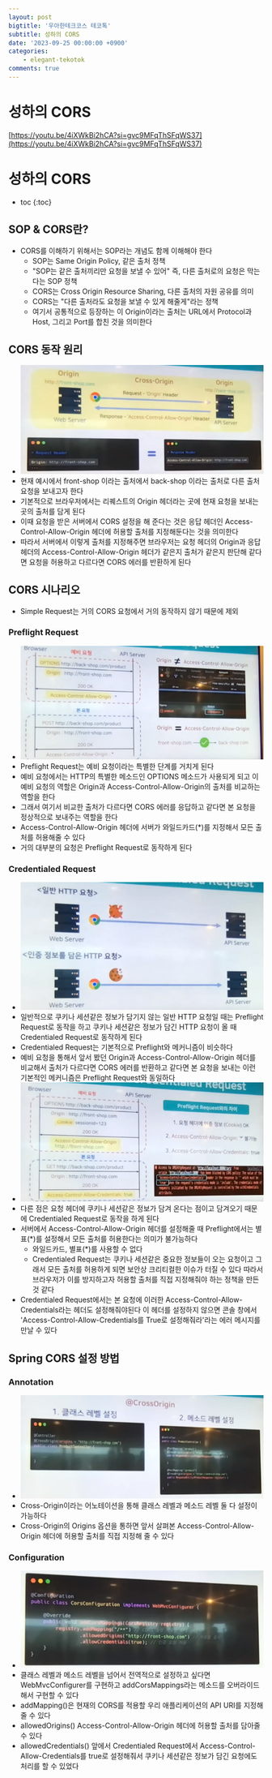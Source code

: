 ```yaml
---
layout: post
bigtitle: '우아한테크코스 테코톡'
subtitle: 성하의 CORS
date: '2023-09-25 00:00:00 +0900'
categories:
    - elegant-tekotok
comments: true
---
```


# 성하의 CORS
[https://youtu.be/4iXWkBi2hCA?si=gvc9MFqThSFqWS37](https://youtu.be/4iXWkBi2hCA?si=gvc9MFqThSFqWS37)

# 성하의 CORS
* toc
{:toc}

## SOP & CORS란?
+ CORS를 이해하기 위해서는 SOP라는 개념도 함께 이해해야 한다
  + SOP는 Same Origin Policy, 같은 출처 정책
  + "SOP는 같은 출처끼리만 요청을 보낼 수 있어" 즉, 다른 출처로의 요청은 막는다는 SOP 정책
  + CORS는 Cross Origin Resource Sharing, 다른 출처의 자원 공유를 의미
  + CORS는 "다른 출처라도 요청을 보낼 수 있게 해줄게"라는 정책
  + 여기서 공통적으로 등장하는 이 Origin이라는 출처는 URL에서 Protocol과 Host, 그리고 Port를 합친 것을 의미한다

## CORS 동작 원리 
+ ![img.png](../../../assets/img/elegant-tekotok/SEONGHA-CORS.png)
+ 현재 예시에서 front-shop 이라는 출처에서 back-shop 이라는 출처로 다른 출처 요청을 보내고자 한다
+ 기본적으로 브라우저에서는 리퀘스트의 Origin 헤더라는 곳에 현재 요청을 보내는 곳의 출처를 담게 된다
+ 이때 요청을 받은 서버에서 CORS 설정을 해 준다는 것은 응답 헤더인 Access-Control-Allow-Origin 헤더에 허용할 출처를 지정해둔다는 것을 의미한다
+ 따라서 서버에서 이렇게 출처를 지정해주면 브라우저는 요청 헤더의 Origin과 응답 헤더의 Access-Control-Allow-Origin 헤더가 같은지 출처가 같은지 판단해 같다면 요청을 허용하고 다르다면 CORS 에러를 반환하게 된다

## CORS 시나리오
+ Simple Request는 거의 CORS 요청에서 거의 동작하지 않기 때문에 제외

### Preflight Request
+ ![img_1.png](../../../assets/img/elegant-tekotok/SEONGHA-CORS1.png)
+ Preflight Request는 예비 요청이라는 특별한 단계를 거치게 된다
+ 예비 요청에서는 HTTP의 특별한 메소드인 OPTIONS 메소드가 사용되게 되고 이 예비 요청의 역할은 Origin과 Access-Control-Allow-Origin의 출처를 비교하는 역할을 한다
+ 그래서 여기서 비교한 출처가 다르다면 CORS 에러를 응답하고 같다면 본 요청을 정상적으로 보내주는 역할을 한다
+ Access-Control-Allow-Origin 헤더에 서버가 와일드카드(*)를 지정해서 모든 출처를 허용해줄 수 있다 
+ 거의 대부분의 요청은 Preflight Request로 동작하게 된다

### Credentialed Request
+ ![img_2.png](../../../assets/img/elegant-tekotok/SEONGHA-CORS2.png)
+ 일반적으로 쿠키나 세션같은 정보가 담기지 않는 일반 HTTP 요청일 때는 Preflight Request로 동작을 하고 쿠키나 세션같은 정보가 담긴 HTTP 요청이 올 때 Credentialed Request로 동작하게 된다
+ Credentialed Request는 기본적으로 Preflight와 메커니즘이 비슷하다 
+ 예비 요청을 통해서 앞서 봤던 Origin과 Access-Control-Allow-Origin 헤더를 비교해서 출처가 다르다면 CORS 에러를 반환하고 같다면 본 요청을 보내는 이런 기본적인 메커니즘은 Preflight Request와 동일하다
+ ![img_3.png](../../../assets/img/elegant-tekotok/SEONGHA-CORS3.png)
+ 다른 점은 요청 헤더에 쿠키나 세션같은 정보가 담겨 온다는 점이고 담겨오기 때문에 Credentialed Request로 동작을 하게 된다
+ 서버에서 Access-Control-Allow-Origin 헤더를 설정해줄 때 Preflight에서는 별표(*)를 설정해서 모든 출처를 허용한다는 의미가 불가능하다
  + 와일드카드, 별표(*)를 사용할 수 없다
  + Credentialed Request는 쿠키나 세션같은 중요한 정보들이 오는 요청이고 그래서 모든 출처를 허용하게 되면 보안상 크리티컬한 이슈가 터질 수 있다 따라서 브라우저가 이를 방지하고자 허용할 출처를 직접 지정해줘야 하는 정책을 만든 것 같다
+ Credentialed Request에서는 본 요청에 이러한 Access-Control-Allow-Credentials라는 헤더도 설정해줘야된다 이 헤더를 설정하지 않으면 콘솔 창에서 'Access-Control-Allow-Credentials를 True로 설정해줘라'라는 에러 메시지를 만날 수 있다

## Spring CORS 설정 방법

### Annotation
+ ![img_4.png](../../../assets/img/elegant-tekotok/SEONGHA-CORS4.png)
+ Cross-Origin이라는 어노테이션을 통해 클래스 레벨과 메소드 레벨 둘 다 설정이 가능하다
+ Cross-Origin의 Origins 옵션을 통하면 앞서 살펴본 Access-Control-Allow-Origin 헤더에 허용할 출처를 직접 지정해 줄 수 있다

### Configuration
+ ![img_5.png](../../../assets/img/elegant-tekotok/SEONGHA-CORS5.png)
+ 클래스 레벨과 메소드 레벨을 넘어서 전역적으로 설정하고 싶다면 WebMvcConfigurer를 구현하고 addCorsMappings라는 메소드를 오버라이드해서 구현할 수 있다
+ addMapping()은 현재의 CORS를 적용할 우리 애플리케이션의 API URI를 지정해줄 수 있다
+ allowedOrigins() Access-Control-Allow-Origin 헤더에 허용할 출처를 담아줄 수 있다
+ allowedCredentials() 앞에서 Credentialed Request에서 Access-Control-Allow-Credentials를 true로 설정해줘서 쿠키나 세션같은 정보가 담긴 요청에도 처리를 할 수 있었다 
